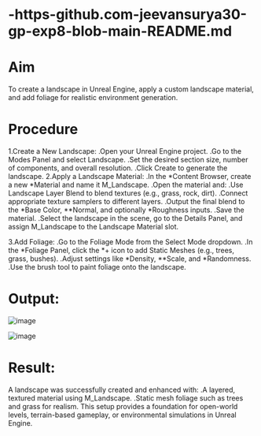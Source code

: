 # -https-github.com-jeevansurya30-gp-exp8-blob-main-README.md
# Aim
To create a landscape in Unreal Engine, apply a custom landscape material, and add foliage for realistic environment generation.
# Procedure
1.Create a New Landscape:
.Open your Unreal Engine project.
.Go to the Modes Panel and select Landscape.
.Set the desired section size, number of components, and overall resolution.
.Click Create to generate the landscape.
2.Apply a Landscape Material:
.In the *Content Browser, create a new *Material and name it M_Landscape.
.Open the material and:
.Use Landscape Layer Blend to blend textures (e.g., grass, rock, dirt).
.Connect appropriate texture samplers to different layers.
.Output the final blend to the *Base Color, **Normal, and optionally *Roughness inputs.
.Save the material.
.Select the landscape in the scene, go to the Details Panel, and assign M_Landscape to the Landscape Material slot.

3.Add Foliage:
.Go to the Foliage Mode from the Select Mode dropdown.
.In the *Foliage Panel, click the *+ icon to add Static Meshes (e.g., trees, grass, bushes).
.Adjust settings like *Density, **Scale, and *Randomness.
.Use the brush tool to paint foliage onto the landscape.

# Output:
![image](https://github.com/user-attachments/assets/8c44c922-7342-4638-8c15-8441aa65d081)

![image](https://github.com/user-attachments/assets/b946aa68-c86b-45d9-a1d6-7160b7dbff5f)

# Result:
A landscape was successfully created and enhanced with:
.A layered, textured material using M_Landscape.
.Static mesh foliage such as trees and grass for realism. This setup provides a foundation for open-world levels, terrain-based gameplay, or environmental simulations in Unreal Engine.

